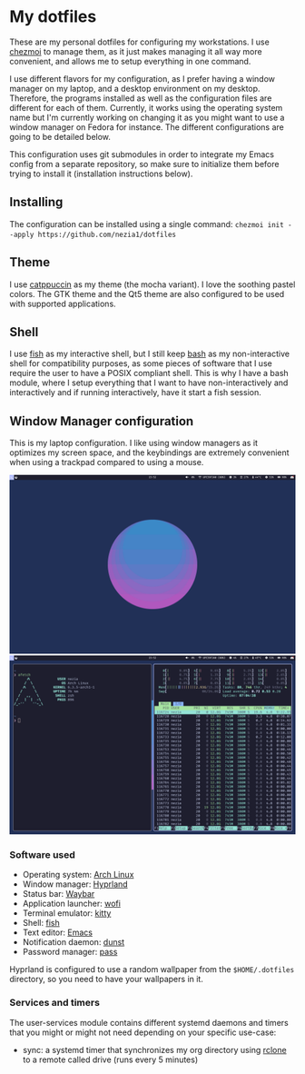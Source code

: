 # My dotfiles

These are my personal dotfiles for configuring my workstations. I use
[chezmoi](https://www.gnu.org/software/stow/) to manage them, as it just makes managing it all way more convenient, and allows me to setup everything in one command.

I use different flavors for my configuration, as I prefer having a window manager on my laptop, and a desktop environment on my desktop. Therefore, the programs installed as well as the configuration files are different for each of them. Currently, it works using the operating system name but I'm currently working on changing it as you might want to use a window manager on Fedora for instance. The different configurations are going to be detailed below.

This configuration uses git submodules in order to integrate my Emacs config from  a separate repository, so make sure to initialize them before trying to install it (installation instructions below).


## Installing

The configuration can be installed using a single command:
`chezmoi init --apply https://github.com/nezia1/dotfiles`

## Theme

I use [catppuccin](https://github.com/catppuccin/catppuccin) as my theme
(the mocha variant). I love the soothing pastel colors. The GTK theme
and the Qt5 theme are also configured to be used with supported
applications.

## Shell

I use [fish](https://github.com/fish-shell/fish-shell) as my interactive shell, but I still keep [bash](https://www.gnu.org/software/bash/) as my non-interactive shell for compatibility purposes, as some pieces of software that I use require the user to have a POSIX compliant shell. This is why I have a bash module, where I setup everything that I want to have non-interactively and interactively and if running interactively, have it start a fish session.

## Window Manager configuration

This is my laptop configuration. I like using window managers as it optimizes my screen space, and the keybindings are extremely convenient when using a trackpad compared to using a mouse.

![](./screenshots/desktop.png) ![](./screenshots/desktop-terminals.png)

### Software used

- Operating system: [Arch Linux](https://archlinux.org/)
- Window manager: [Hyprland](https://hyprland.org)
- Status bar: [Waybar](https://github.com/Alexays/Waybar)
- Application launcher: [wofi](https://sr.ht/~scoopta/wofi/)
- Terminal emulator: [kitty](https://github.com/kovidgoyal/kitty)
- Shell: [fish](https://github.com/fish-shell/fish-shell)
- Text editor: [Emacs](https://www.gnu.org/software/emacs/)
- Notification daemon: [dunst](https://github.com/dunst-project/dunst)
- Password manager: [pass](https://www.passwordstore.org/)

Hyprland is configured to use a random wallpaper from the
`$HOME/.dotfiles` directory, so you need to have your wallpapers in it.

### Services and timers

The user-services module contains different systemd daemons and timers
that you might or might not need depending on your specific use-case:

- sync: a systemd timer that synchronizes my org directory using
    [rclone](https://rclone.org/) to a remote called drive (runs every 5
    minutes)
